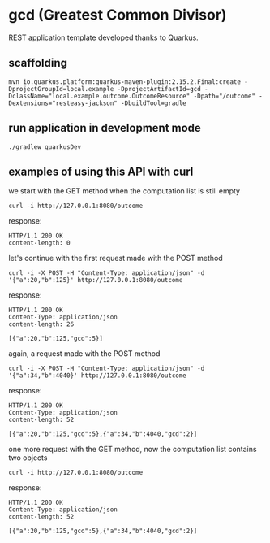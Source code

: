 # gcd (Greatest Common Divisor)

REST application template developed thanks to Quarkus.

## scaffolding

```shell
mvn io.quarkus.platform:quarkus-maven-plugin:2.15.2.Final:create -DprojectGroupId=local.example -DprojectArtifactId=gcd -DclassName="local.example.outcome.OutcomeResource" -Dpath="/outcome" -Dextensions="resteasy-jackson" -DbuildTool=gradle
```

## run application in development mode

```shell
./gradlew quarkusDev
```

## examples of using this API with curl

we start with the GET method when the computation list is still empty

```shell
curl -i http://127.0.0.1:8080/outcome
```

response:

```text
HTTP/1.1 200 OK
content-length: 0
```

let's continue with the first request made with the POST method

```shell
curl -i -X POST -H "Content-Type: application/json" -d '{"a":20,"b":125}' http://127.0.0.1:8080/outcome
```

response:

```text
HTTP/1.1 200 OK
Content-Type: application/json
content-length: 26

[{"a":20,"b":125,"gcd":5}]
```

again, a request made with the POST method

```shell
curl -i -X POST -H "Content-Type: application/json" -d '{"a":34,"b":4040}' http://127.0.0.1:8080/outcome
```

response:

```text
HTTP/1.1 200 OK
Content-Type: application/json
content-length: 52

[{"a":20,"b":125,"gcd":5},{"a":34,"b":4040,"gcd":2}]
```

one more request with the GET method, now the computation list contains two objects

```shell
curl -i http://127.0.0.1:8080/outcome
```

response:

```text
HTTP/1.1 200 OK
Content-Type: application/json
content-length: 52

[{"a":20,"b":125,"gcd":5},{"a":34,"b":4040,"gcd":2}]
```

